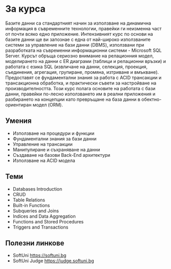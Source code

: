 # За курса
Базите данни са стандартният начин за използване на динамична информация в съвременните технологии, правейки ги неизменна част от почти всяко едно приложение. Интензивният курс по основи на базите данни ще ви запознаe с една от най-широко използваните системи за управление на бази данни (DBMS), използвани при разработката на съвременни информационни системи - Microsoft SQL Server. Курсът обръща сериозно внимание на релационния модел, моделирането на данни с ER диаграми (таблици и релационни връзки) и работата с езика SQL (извличане на данни, селекция, проекция, съединения, агрегация, групиране, промяна, изтриване и вмъкване). Предоставят се фундаментални знания за работа с ACID трансакции и трансакционна обработка, и практически съвети за настройване на производителността. Този курс полага основите на работата с бази данни, правейки по-лесно използването им в реални приложения и разбирането на концепции като превръщане на база данни в обектно-ориентиран модел (ORM).

## Умения
- Използване на процедури и функции
- Фундаментални знания за бази данни
- Управление на трансакции
- Манипулиране и съхраняване на данни
- Създаване на базови Back-End архитектури
- Използване на ACID модела

## Теми
- Databases Introduction
- CRUD
- Table Relations
- Built-in Functions
- Subqueries and Joins
- Indices and Data Aggregation
- Functions and Stored Procedures
- Triggers and Transactions

## Полезни линкове
- SoftUni https://softuni.bg
- SoftUni Judge https://judge.softuni.bg
